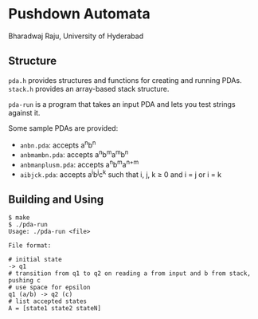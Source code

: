 # Pushdown Automata

Bharadwaj Raju, University of Hyderabad

## Structure

`pda.h` provides structures and functions for creating and running PDAs. `stack.h` provides an array-based stack structure.

`pda-run` is a program that takes an input PDA and lets you test strings against it.

Some sample PDAs are provided:
  - `anbn.pda`: accepts a<sup>n</sup>b<sup>n</sup>
  - `anbmambn.pda`: accepts a<sup>n</sup>b<sup>m</sup>a<sup>m</sup>b<sup>n</sup>
  - `anbmanplusm.pda`: accepts a<sup>n</sup>b<sup>m</sup>a<sup>n+m</sup>
  - `aibjck.pda`: accepts a<sup>i</sup>b<sup>j</sup>c<sup>k</sup> such that i, j, k ≥ 0 and i = j or i = k

## Building and Using

```console
$ make
$ ./pda-run
Usage: ./pda-run <file>

File format:

# initial state
-> q1
# transition from q1 to q2 on reading a from input and b from stack, pushing c
# use space for epsilon
q1 (a/b) -> q2 (c)
# list accepted states
A = [state1 state2 stateN]
```